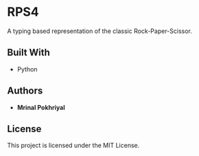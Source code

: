 # RPS4

A typing based representation of the classic Rock-Paper-Scissor.

 
## Built With

* Python

## Authors

* **Mrinal Pokhriyal**

## License

This project is licensed under the MIT License.